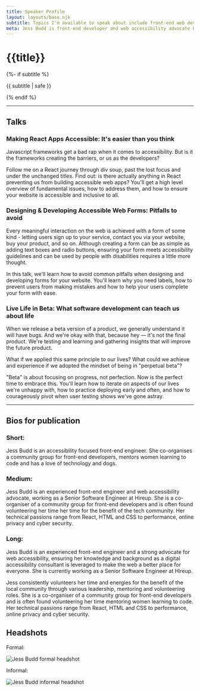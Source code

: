 ```yaml
---
title: Speaker Profile
layout: layouts/base.njk
subtitle: Topics I'm available to speak about include front-end web development, web accessibility, React, HTML and CSS
meta: Jess Budd is front-end developer and web accessibility advocate based in Perth.
---
```

<div class="container__blog">
  <h1>{{title}}</h1>
  {%- if subtitle %}<p class="subtitle">{{ subtitle | safe }}</p>{% endif %}

  <hr>

<h2>Talks</h2>


### Making React Apps Accessible: It's easier than you think

<!-- <p class="duration">Duration: 25 and 55 minute versions</p> -->

Javascript frameworks get a bad rap when it comes to accessibility. But is it the frameworks creating the barriers, or us as the developers?

Follow me on a React journey through div soup, past the lost focus and under the unchanged titles. Find out: is there actually anything in React preventing us from building accessible web apps? You'll get a high level overview of fundamental issues, how to address them, and how to ensure your website is accessible and inclusive to all.


### Designing & Developing Accessible Web Forms: Pitfalls to avoid

<!-- <p class="duration">Duration: 25 and 55 minute versions</p> -->

Every meaningful interaction on the web is achieved with a form of some kind - letting users sign up to your service, contact you via your website, buy your product, and so on. Although creating a form can be as simple as adding text boxes and radio buttons, ensuring your form meets accessibility guidelines and can be used by people with disabilities requires a little more thought.

In this talk, we'll learn how to avoid common pitfalls when designing and developing forms for your website. You'll learn why you need labels, how to prevent users from making mistakes and how to help your users complete your form with ease.

### Live Life in Beta: What software development can teach us about life

<!-- <p class="duration">Duration: 25 minutes</p> -->
When we release a beta version of a product, we generally understand it will have bugs. And we're okay with that, because hey — it's not the final product. We're testing and learning and gathering insights that will improve the future product.

What if we applied this same principle to our lives? What could we achieve and experience if we adopted the mindset of being in "perpetual beta"?

"Beta" is about focusing on progress, not perfection. Now is the perfect time to embrace this. You'll learn how to iterate on aspects of our lives we're unhappy with, how to practice deploying early and often, and how to courageously pivot when user testing shows we've gone astray.

<hr>

<h2>Bios for publication</h2>



<h3 class="h4">Short:</h3>

Jess Budd is an accessibility focused front-end engineer. She co-organises a community group for front-end developers, mentors women learning to code and has a love of technology and dogs.

<h3 class="h4">Medium:</h3>

Jess Budd is an experienced front-end engineer and web accessibility advocate, working as a Senior Software Engineer at Hireup. She is a co-organiser of a community group for front-end developers and is often found volunteering her time her time for the benefit of the tech community. Her technical passions range from React, HTML and CSS to performance, online privacy and cyber security.

<h3 class="h4">Long:</h3>

Jess Budd is an experienced front-end engineer and a strong advocate for web accessibility, ensuring her knowledge and background as a digital accessibility consultant is leveraged to make the web a better place for everyone. She is currently working as a Senior Software Engineer at Hireup.

Jess consistently volunteers her time and energies for the benefit of the local community through various leadership, mentoring and volunteering roles.  She is a co-organiser of a community group for front-end developers and is often found volunteering her time mentoring women learning to code. Her technical passions range from React, HTML and CSS to performance, online privacy and cyber security.


<h2>Headshots</h2>

Formal:

<img class="headshot" src="/images/jess-budd-bio-formal.jpg" alt="Jess Budd formal headshot">


Informal:

<img class="headshot" src="/images/jess-budd-bio-fun-alt.jpg" alt="Jess Budd informal headshot">

</div>